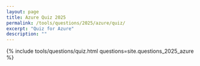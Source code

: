 ```yaml
---
layout: page
title: Azure Quiz 2025
permalink: /tools/questions/2025/azure/quiz/
excerpt: "Quiz for Azure"
description: ""
---
```


{% include tools/questions/quiz.html questions=site.questions_2025_azure %}
